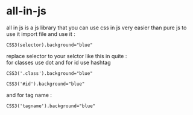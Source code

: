# all-in-js
all in js is a js library that you can use css in js very easier than pure js
to use it import file and use it :
```
CSS3(selector).background="blue"
```
replace selector to your selctor like this in quite :
<br/>
for classes use dot and for id use hashtag 
```
CSS3('.class').background="blue"
```
```
CSS3('#id').background="blue"
```
and for tag name :
```
CSS3('tagname').background="blue"
```
